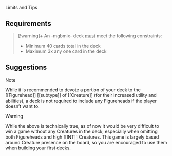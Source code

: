 Limits and Tips

## Requirements

> [!warning]+ An -mgbmix- deck <u>must</u> meet the following constraints:
> - Minimum 40 cards total in the deck  
> - Maximum 3x any one card in the deck  


## Suggestions

> [!note] 
> While it is recommended to devote a portion of your deck to the [[Figurehead]] [[subtype]] of [[Creature]] (for their increased utility and abilities), a deck is not required to include any Figureheads if the player doesn’t want to. 

> [!warning] 
>  While the above is technically true, as of now it would be very difficult to win a game without any Creatures in the deck, especially when omitting both Figureheads and high [[INT]] Creatures. This game is largely based around Creature presence on the board, so you are encouraged to use them when building your first decks.

